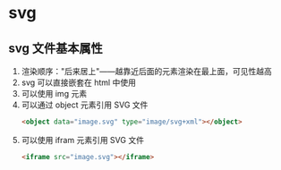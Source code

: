 # svg

## svg 文件基本属性

1. 渲染顺序："后来居上"——越靠近后面的元素渲染在最上面，可见性越高
2. svg 可以直接嵌套在 html 中使用
3. 可以使用 img 元素
4. 可以通过 object 元素引用 SVG 文件
   ```html
   <object data="image.svg" type="image/svg+xml"></object>
   ```
5. 可以使用 ifram 元素引用 SVG 文件
   ```html
   <iframe src="image.svg"></iframe>
   ```
